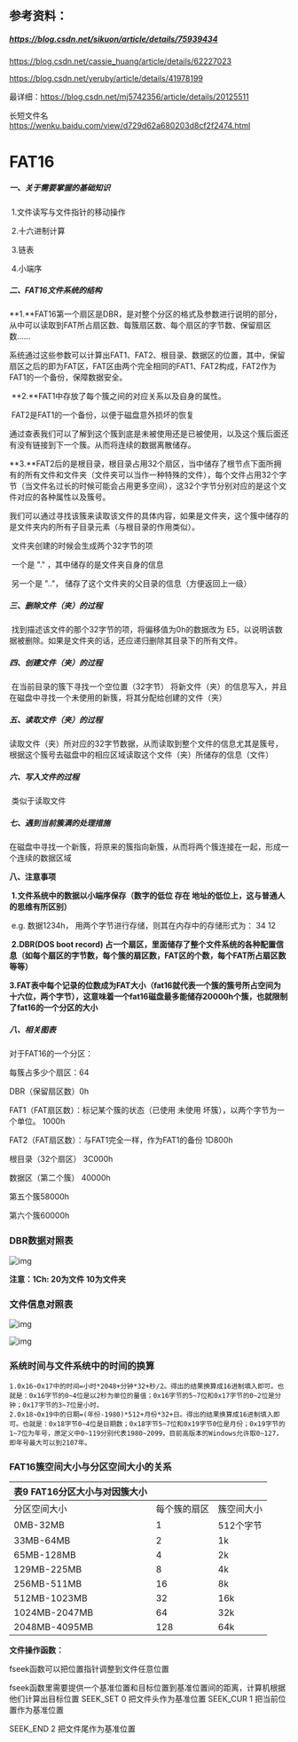 ## 参考资料：

##### https://blog.csdn.net/sikuon/article/details/75939434

https://blog.csdn.net/cassie_huang/article/details/62227023

https://blog.csdn.net/yeruby/article/details/41978199

最详细：https://blog.csdn.net/mj5742356/article/details/20125511

长短文件名 https://wenku.baidu.com/view/d729d62a680203d8cf2f2474.html








# FAT16

##### 一、关于需要掌握的基础知识

​	1.文件读写与文件指针的移动操作

​	2.十六进制计算

​	3.链表

​	4.小端序



##### 二、FAT16文件系统的结构

​	**1.**FAT16第一个扇区是DBR，是对整个分区的格式及参数进行说明的部分，从中可以读取到FAT所占扇区数、每簇扇区数、每个扇区的字节数、保留扇区数…… 

​	系统通过这些参数可以计算出FAT1、FAT2、根目录、数据区的位置，其中，保留扇区之后的即为FAT区，FAT区由两个完全相同的FAT1、FAT2构成，FAT2作为FAT1的一个备份，保障数据安全。

​	**2.**FAT1中存放了每个簇之间的对应关系以及自身的属性。

​	FAT2是FAT1的一个备份，以便于磁盘意外损坏的恢复

​	通过查表我们可以了解到这个簇到底是未被使用还是已被使用，以及这个簇后面还有没有链接到下一个簇。从而将连续的数据离散储存。

​	**3.**FAT2后的是根目录，根目录占用32个扇区，当中储存了根节点下面所拥有的所有文件和文件夹（文件夹可以当作一种特殊的文件），每个文件占用32个字节（当文件名过长的时候可能会占用更多空间），这32个字节分别对应的是这个文件对应的各种属性以及簇号。

​	我们可以通过寻找该簇来读取该文件的具体内容，如果是文件夹，这个簇中储存的是文件夹内的所有子目录元素（与根目录的作用类似）。

​	文件夹创建的时候会生成两个32字节的项

​		一个是  "." ，其中储存的是文件夹自身的信息

​		另一个是  ".."， 储存了这个文件夹的父目录的信息（方便返回上一级）





##### 三、删除文件（夹）的过程

​	找到描述该文件的那个32字节的项，将偏移值为0h的数据改为 E5，以说明该数据被删除。如果是文件夹的话，还应递归删除其目录下的所有文件。



##### 四、创建文件（夹）的过程

​	在当前目录的簇下寻找一个空位置（32字节） 将新文件（夹）的信息写入，并且在磁盘中寻找一个未使用的新簇，将其分配给创建的文件（夹）



##### 五、读取文件（夹）的过程

​	读取文件（夹）所对应的32字节数据，从而读取到整个文件的信息尤其是簇号，根据这个簇号去磁盘中的相应区域读取这个文件（夹）所储存的信息（文件）



##### 六、写入文件的过程

​	类似于读取文件



##### 七、遇到当前簇满的处理措施

​	在磁盘中寻找一个新簇，将原来的簇指向新簇，从而将两个簇连接在一起，形成一个连续的数据区域



**八、注意事项**

​	**1.文件系统中的数据以小端序保存（数字的低位 存在 地址的低位上，这与普通人的思维有所区别）**

​		e.g.  数据1234h，  用两个字节进行存储，则其在内存中的存储形式为：  34 12

​	**2.DBR(DOS boot record) 占一个扇区，里面储存了整个文件系统的各种配置信息（如每个扇区的字节数，每个簇的扇区数，FAT区的个数，每个FAT所占扇区数等等）**

​	**3.FAT表中每个记录的位数成为FAT大小（fat16就代表一个簇的簇号所占空间为十六位，两个字节），这意味着一个fat16磁盘最多能储存20000h个簇，也就限制了fat16的一个分区的大小**





##### 八、相关图表



对于FAT16的一个分区：

每簇占多少个扇区：64

DBR（保留扇区数）0h

FAT1（FAT扇区数）：标记某个簇的状态（已使用 未使用 坏簇），以两个字节为一个单位。  1000h

FAT2（FAT扇区数）：与FAT1完全一样，作为FAT1的备份  1D800h

根目录（32个扇区）    3C000h

数据区（第二个簇）  40000h



第五个簇58000h

第六个簇60000h











### DBR数据对照表

![img](https://img-blog.csdn.net/20170318145547933?watermark/2/text/aHR0cDovL2Jsb2cuY3Nkbi5uZXQvY2Fzc2llX2h1YW5n/font/5a6L5L2T/fontsize/400/fill/I0JBQkFCMA==/dissolve/70/gravity/Center)



**注意：1Ch:  20为文件 10为文件夹**





### 文件信息对照表

![img](https://img-blog.csdn.net/20170318155723701?watermark/2/text/aHR0cDovL2Jsb2cuY3Nkbi5uZXQvY2Fzc2llX2h1YW5n/font/5a6L5L2T/fontsize/400/fill/I0JBQkFCMA==/dissolve/70/gravity/Center)

![img](https://img-blog.csdn.net/20170318174247672?watermark/2/text/aHR0cDovL2Jsb2cuY3Nkbi5uZXQvY2Fzc2llX2h1YW5n/font/5a6L5L2T/fontsize/400/fill/I0JBQkFCMA==/dissolve/70/gravity/Center)



### **系统时间与文件系统中的时间的换算**

```
1.0x16~0x17中的时间=小时*2048+分钟*32+秒/2。得出的结果换算成16进制填入即可。也就是：0x16字节的0~4位是以2秒为单位的量值；0x16字节的5~7位和0x17字节的0~2位是分钟；0x17字节的3~7位是小时。
2.0x18~0x19中的日期=(年份-1980)*512+月份*32+日。得出的结果换算成16进制填入即可。也就是：0x18字节0~4位是日期数；0x18字节5~7位和0x19字节0位是月份；0x19字节的1~7位为年号，原定义中0~119分别代表1980~2099，目前高版本的Windows允许取0~127，即年号最大可以到2107年。
```





### FAT16簇空间大小与分区空间大小的关系

| 表9  FAT16分区大小与对因簇大小 |              |            |
| ------------------------------ | ------------ | ---------- |
| 分区空间大小                   | 每个簇的扇区 | 簇空间大小 |
| 0MB-32MB                       | 1            | 512个字节  |
| 33MB-64MB                      | 2            | 1k         |
| 65MB-128MB                     | 4            | 2k         |
| 129MB-225MB                    | 8            | 4k         |
| 256MB-511MB                    | 16           | 8k         |
| 512MB-1023MB                   | 32           | 16k        |
| 1024MB-2047MB                  | 64           | 32k        |
| 2048MB-4095MB                  | 128          | 64k        |





**文件操作函数：**

fseek函数可以把位置指针调整到文件任意位置

fseek函数里需要提供一个基准位置和目标位置到基准位置间的距离，计算机根据他们计算出目标位置 
SEEK_SET 0 把文件头作为基准位置 
SEEK_CUR 1 把当前位置作为基准位置

SEEK_END 2 把文件尾作为基准位置



